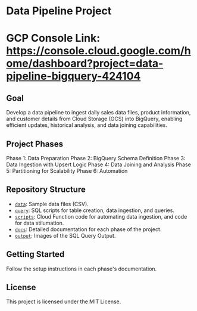 # Data Pipeline Project

# GCP Console Link: https://console.cloud.google.com/home/dashboard?project=data-pipeline-bigquery-424104

## Goal
Develop a data pipeline to ingest daily sales data files, product information, and customer details from Cloud Storage (GCS) into BigQuery, enabling efficient updates, historical analysis, and data joining capabilities.

## Project Phases
Phase 1: Data Preparation
Phase 2: BigQuery Schema Definition
Phase 3: Data Ingestion with Upsert Logic
Phase 4: Data Joining and Analysis
Phase 5: Partitioning for Scalability
Phase 6: Automation

## Repository Structure
- [`data`](data): Sample data files (CSV).
- [`query`](query): SQL scripts for table creation, data ingestion, and queries.
- [`scripts`](scripts): Cloud Function code for automating data ingestion, and code for data stilumation.
- [`docs`](docs): Detailed documentation for each phase of the project.
- [`output`](output): Images of the SQL Query Output.

## Getting Started
Follow the setup instructions in each phase's documentation.

## License
This project is licensed under the MIT License.
